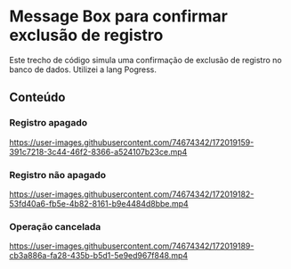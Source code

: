 # Message Box para confirmar exclusão de registro
Este trecho de código simula uma confirmação de exclusão de registro no banco de dados.
Utilizei a lang Pogress.

## Conteúdo
### Registro apagado
https://user-images.githubusercontent.com/74674342/172019159-391c7218-3c44-46f2-8366-a524107b23ce.mp4
### Registro não apagado
https://user-images.githubusercontent.com/74674342/172019182-53fd40a6-fb5e-4b82-8161-b9e4484d8bbe.mp4
### Operação cancelada
https://user-images.githubusercontent.com/74674342/172019189-cb3a886a-fa28-435b-b5d1-5e9ed967f848.mp4



 
